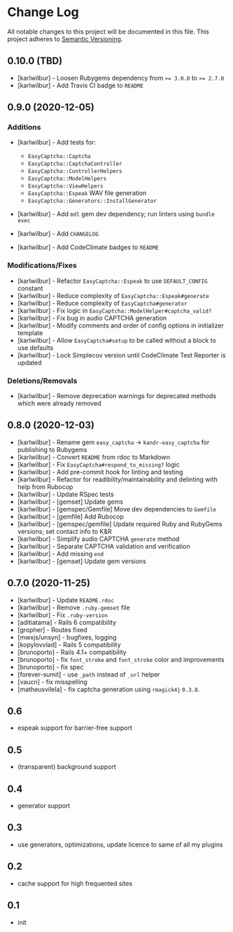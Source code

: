 # Change Log

All notable changes to this project will be documented in this file.
This project adheres to [Semantic Versioning](http://semver.org/).

## 0.10.0 (TBD)

* [karlwilbur] - Loosen Rubygems dependency from `>= 3.0.0` to `>= 2.7.0`
* [karlwilbur] - Add Travis CI badge to `README`

## 0.9.0 (2020-12-05)

### Additions

* [karlwilbur] - Add tests for:

    - `EasyCaptcha::Captcha`
    - `EasyCaptcha::CaptchaController`
    - `EasyCaptcha::ControllerHelpers`
    - `EasyCaptcha::ModelHelpers`
    - `EasyCaptcha::ViewHelpers`
    - `EasyCaptcha::Espeak` WAV file generation
    - `EasyCaptcha::Generators::InstallGenerator`

* [karlwilbur] - Add `mdl` gem dev dependency; run linters using `bundle exec`
* [karlwilbur] - Add `CHANGELOG`
* [karlwilbur] - Add CodeClimate badges to `README`

### Modifications/Fixes

* [karlwilbur] - Refactor `EasyCaptcha::Espeak` to use `DEFAULT_CONFIG` constant
* [karlwilbur] - Reduce complexity of `EasyCaptcha::Espeak#generate`
* [karlwilbur] - Reduce complexity of `EasyCaptcha#generator`
* [karlwilbur] - Fix logic in `EasyCaptcha::ModelHelper#captcha_valid?`
* [karlwilbur] - Fix bug in audio CAPTCHA generation
* [karlwilbur] - Modify comments and order of config options in initializer template
* [karlwilbur] - Allow `EasyCaptcha#setup` to be called without a block to use defaults
* [karlwilbur] - Lock Simplecov version until CodeClimate Test Reporter is updated

### Deletions/Removals

* [karlwilbur] - Remove deprecation warnings for deprecated methods which were already removed

## 0.8.0 (2020-12-03)

* [karlwilbur] - Rename gem `easy_captcha` -> `kandr-easy_captcha` for publishing to Rubygems
* [karlwilbur] - Convert `README` from rdoc to Markdown
* [karlwilbur] - Fix `EasyCaptcha#respond_to_missing?` logic
* [karlwilbur] - Add pre-commit hook for linting and testing
* [karlwilbur] - Refactor for readibility/maintainability and delinting with help from Rubocop
* [karlwilbur] - Update RSpec tests
* [karlwilbur] - [gemset] Update gems
* [karlwilbur] - [gemspec/Gemfile] Move dev dependencies to `Gemfile`
* [karlwilbur] - [gemfile] Add Rubocop
* [karlwilbur] - [gemspec/gemfile] Update required Ruby and RubyGems versions; set contact info to K&R
* [karlwilbur] - Simplify audio CAPTCHA `generate` method
* [karlwilbur] - Separate CAPTCHA validation and verification
* [karlwilbur] - Add missing `end`
* [karlwilbur] - [gemset] Update gem versions

## 0.7.0 (2020-11-25)

* [karlwilbur] - Update `README.rdoc`
* [karlwilbur] - Remove `.ruby-gemset` file
* [karlwilbur] - Fix `.ruby-version`
* [aditiatama] - Rails 6 compatibility
* [gropher] - Routes fixed
* [mwxjs/unsyn] - bugfixes, logging
* [kopylovvlad] - Rails 5 compatibility
* [brunoporto] - Rails 4.1+ compatibility
* [brunoporto] - fix `font_stroke` and `font_stroke` color and improvements
* [brunoporto] - fix spec
* [forever-sumit] - use `_path` instead of `_url` helper
* [vaucn] - fix misspelling
* [matheusvilela] - fix captcha generation using `rmagick4j` `0.3.8`.

## 0.6

* espeak support for barrier-free support

## 0.5

* (transparent) background support

## 0.4

* generator support

## 0.3

* use generators, optimizations, update licence to same of all my plugins

## 0.2

* cache support for high frequented sites

## 0.1

* init
